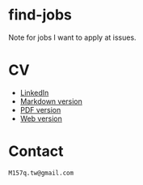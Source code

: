 # find-jobs  
  
Note for jobs I want to apply at issues.  
  
# CV  
  
* [LinkedIn](https://tw.linkedin.com/in/shunyi)  
* [Markdown version](cv.md)  
* [PDF version](cv.pdf)  
* [Web version](https://m157q.github.io/pages/cv)  
  
# Contact  
  
`M157q.tw@gmail.com`  
